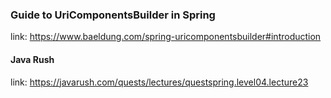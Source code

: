 ### Guide to UriComponentsBuilder in Spring

link: https://www.baeldung.com/spring-uricomponentsbuilder#introduction

#### Java Rush

link: https://javarush.com/quests/lectures/questspring.level04.lecture23
